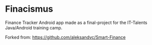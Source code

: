 # Finacismus
Finance Tracker Android app made as a final-project for the IT-Talents Java/Android training camp.

Forked from: https://github.com/aleksandvc/Smart-Finance

